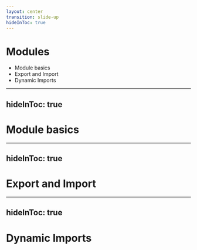 ```yaml
---
layout: center
transition: slide-up
hideInToc: true
---
```


# Modules

<div mt-2 />

- Module basics
- Export and Import
- Dynamic Imports

---
hideInToc: true
---

# Module basics

---
hideInToc: true
---

# Export and Import

---
hideInToc: true
---

# Dynamic Imports

